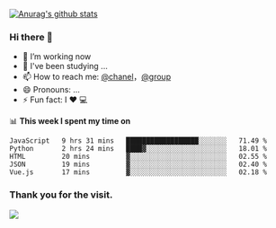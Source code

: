 [![Anurag's github stats](https://github-readme-stats.vercel.app/api?username=bmqy)](https://github.com/anuraghazra/github-readme-stats)
### Hi there 👋
- 🔭 I’m working now
- 🌱 I've been studying ...
- 📫 How to reach me: [@chanel](https://t.me/tcbmqy)，[@group](https://t.me/tgbmqy)
- 😄 Pronouns: ...
- ⚡ Fun fact:  I ❤️ 💻

📊 **This week I spent my time on**
<!--START_SECTION:waka-->
```text
JavaScript   9 hrs 31 mins   ██████████████████░░░░░░░   71.49 % 
Python       2 hrs 24 mins   ████▓░░░░░░░░░░░░░░░░░░░░   18.01 % 
HTML         20 mins         ▓░░░░░░░░░░░░░░░░░░░░░░░░   02.55 % 
JSON         19 mins         ▓░░░░░░░░░░░░░░░░░░░░░░░░   02.40 % 
Vue.js       17 mins         ▓░░░░░░░░░░░░░░░░░░░░░░░░   02.18 % 
```
<!--END_SECTION:waka-->

### Thank you for the visit.
![](http://profile-counter.glitch.me/bmqy/count.svg)
